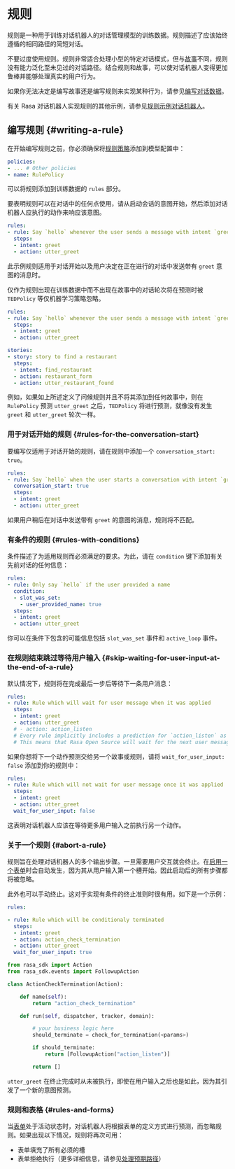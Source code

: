 # 规则

规则是一种用于训练对话机器人的对话管理模型的训练数据。规则描述了应该始终遵循的相同路径的简短对话。

不要过度使用规则。规则非常适合处理小型的特定对话模式，但与[故事](stories.md)不同，规则没有能力泛化至未见过的对话路径。结合规则和故事，可以使对话机器人变得更加鲁棒并能够处理真实的用户行为。

如果你无法决定是编写故事还是编写规则来实现某种行为，请参见[编写对话数据](writing-stories.md)。

有关 Rasa 对话机器人实现规则的其他示例，请参见[规则示例对话机器人](https://github.com/RasaHQ/rasa/tree/main/examples/rules)。

## 编写规则 {#writing-a-rule}

在开始编写规则之前，你必须确保将[规则策略](policies.md#rule-policy)添加到模型配置中：

```yaml
policies:
- ... # Other policies
- name: RulePolicy
```

可以将规则添加到训练数据的 `rules` 部分。

要表明规则可以在对话中的任何点使用，请从启动会话的意图开始，然后添加对话机器人应执行的动作来响应该意图。

```yaml
rules:
- rule: Say `hello` whenever the user sends a message with intent `greet`
  steps:
  - intent: greet
  - action: utter_greet
```

此示例规则适用于对话开始以及用户决定在正在进行的对话中发送带有 `greet` 意图的消息时。

仅作为规则出现在训练数据中而不出现在故事中的对话轮次将在预测时被 `TEDPolicy` 等仅机器学习策略忽略。

```yaml
rules:
- rule: Say `hello` whenever the user sends a message with intent `greet`
  steps:
  - intent: greet
  - action: utter_greet

stories:
- story: story to find a restaurant
  steps:
  - intent: find_restaurant
  - action: restaurant_form
  - action: utter_restaurant_found
```

例如，如果如上所述定义了问候规则并且不将其添加到任何故事中，则在 `RulePolicy` 预测 `utter_greet` 之后，`TEDPolicy` 将进行预测，就像没有发生 `greet` 和 `utter_greet` 轮次一样。

### 用于对话开始的规则 {#rules-for-the-conversation-start}

要编写仅适用于对话开始的规则，请在规则中添加一个 `conversation_start: true`。

```yaml
rules:
- rule: Say `hello` when the user starts a conversation with intent `greet`
  conversation_start: true
  steps:
  - intent: greet
  - action: utter_greet
```

如果用户稍后在对话中发送带有 `greet` 的意图的消息，规则将不匹配。

### 有条件的规则 {#rules-with-conditions}

条件描述了为适用规则而必须满足的要求。为此，请在 `condition` 键下添加有关先前对话的任何信息：

```yaml
rules:
- rule: Only say `hello` if the user provided a name
  condition:
  - slot_was_set:
    - user_provided_name: true
  steps:
  - intent: greet
  - action: utter_greet
```

你可以在条件下包含的可能信息包括 `slot_was_set` 事件和 `active_loop` 事件。

### 在规则结束跳过等待用户输入 {#skip-waiting-for-user-input-at-the-end-of-a-rule}

默认情况下，规则将在完成最后一步后等待下一条用户消息：

```yaml
rules:
- rule: Rule which will wait for user message when it was applied
  steps:
  - intent: greet
  - action: utter_greet
  # - action: action_listen
  # Every rule implicitly includes a prediction for `action_listen` as last step.
  # This means that Rasa Open Source will wait for the next user message.
```

如果你想将下一个动作预测交给另一个故事或规则，请将 `wait_for_user_input: false` 添加到你的规则中：

```yaml
rules:
- rule: Rule which will not wait for user message once it was applied
  steps:
  - intent: greet
  - action: utter_greet
  wait_for_user_input: false
```

这表明对话机器人应该在等待更多用户输入之前执行另一个动作。

### 关于一个规则 {#abort-a-rule}

规则旨在处理对话机器人的多个输出步骤。一旦需要用户交互就会终止。在[启用一个表单](rules.md#rules-and-forms)时会自动发生，因为其从用户输入第一个槽开始。因此启动后的所有步骤都将被忽略。

此外也可以手动终止。这对于实现有条件的终止准则时很有用。如下是一个示例：

```yaml
rules:

- rule: Rule which will be conditionaly terminated
  steps:
  - intent: greet
  - action: action_check_termination
  - action: utter_greet
  wait_for_user_input: true
```

```python
from rasa_sdk import Action
from rasa_sdk.events import FollowupAction

class ActionCheckTermination(Action):

    def name(self):
        return "action_check_termination"

    def run(self, dispatcher, tracker, domain):

        # your business logic here
        should_terminate = check_for_termination(<params>)

        if should_terminate:
            return [FollowupAction("action_listen")]

        return []
```

`utter_greet` 在终止完成时从未被执行，即使在用户输入之后也是如此，因为其引发了一个新的意图预测。

### 规则和表格 {#rules-and-forms}

当[表单](forms.md)处于活动状态时，对话机器人将根据表单的定义方式进行预测，而忽略规则。如果出现以下情况，规则将再次可用：

- 表单填充了所有必须的槽
- 表单拒绝执行（更多详细信息，请参见[处理预期路径](forms.md#writing-stories--rules-for-unhappy-form-paths)）
